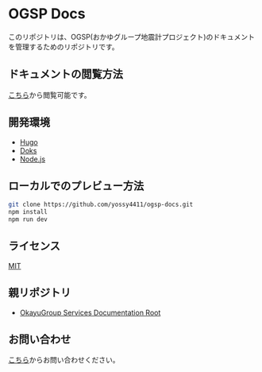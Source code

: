 # OGSP Docs

このリポジトリは、OGSP(おかゆグループ地震計プロジェクト)のドキュメントを管理するためのリポジトリです。

## ドキュメントの閲覧方法

[こちら](https://services.okayugroup.com/ogsp/)から閲覧可能です。

## 開発環境

- [Hugo](https://gohugo.io/)
- [Doks](https://getdoks.org/)
- [Node.js](https://nodejs.org/)

## ローカルでのプレビュー方法

```bash
git clone https://github.com/yossy4411/ogsp-docs.git
npm install
npm run dev
```

## ライセンス

[MIT](/LICENSE)

## 親リポジトリ

- [OkayuGroup Services Documentation Root](https://yossy4411/okayugroup-services-docs)

## お問い合わせ

[こちら](https://okayugroup.com/contact/)からお問い合わせください。